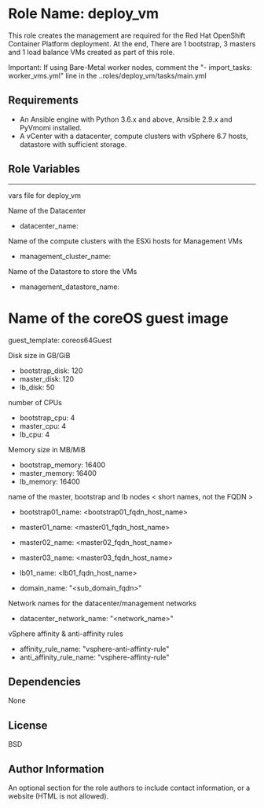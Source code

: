 Role Name: deploy_vm
=========
This role creates the management are required for the Red Hat OpenShift Container Platform deployment.
At the end, There are 1 bootstrap, 3 masters and 1 load balance VMs created as part of this role.

Important: If using Bare-Metal worker nodes, comment the "- import_tasks: worker_vms.yml" line in the ..roles/deploy_vm/tasks/main.yml

Requirements
------------
- An Ansible engine with Python 3.6.x and above, Ansible 2.9.x and PyVmomi installed.
- A vCenter with a datacenter, compute clusters with vSphere 6.7 hosts, datastore with sufficient storage.

Role Variables
--------------
---
 vars file for deploy_vm

 Name of the Datacenter 
- datacenter_name: <datacenter>

 Name of the compute clusters with the ESXi hosts for Management VMs
- management_cluster_name: <management-cluster>

 Name of the Datastore to store the VMs 
- management_datastore_name: <management-datastore>

# Name of the coreOS guest image
guest_template: coreos64Guest 

 Disk size in GB/GiB
- bootstrap_disk: 120
- master_disk: 120
- lb_disk: 50

 number of CPUs
- bootstrap_cpu: 4
- master_cpu: 4
- lb_cpu: 4

 Memory size in MB/MiB
- bootstrap_memory: 16400
- master_memory: 16400
- lb_memory: 16400

 name of the master, bootstrap and lb nodes < short names, not the FQDN >
- bootstrap01_name: <bootstrap01_fqdn_host_name>
- master01_name: <master01_fqdn_host_name>
- master02_name: <master02_fqdn_host_name>
- master03_name: <master03_fqdn_host_name>
- lb01_name: <lb01_fqdn_host_name>

- domain_name: "<sub_domain_fqdn>"

 Network names for the datacenter/management networks
- datacenter_network_name: "<network_name>"

 vSphere affinity & anti-affinity rules
- affinity_rule_name: "vsphere-anti-affinty-rule"
- anti_affinity_rule_name: "vsphere-affinty-rule"

Dependencies
------------
None

License
-------
BSD

Author Information
------------------
An optional section for the role authors to include contact information, or a website (HTML is not allowed).
